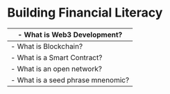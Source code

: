 # Building Financial Literacy

| - What is Web3 Development?       |
| --------------------------------- |
| - What is Blockchain?             |
| - What is a Smart Contract?       |
| - What is an open network?        |
| - What is a seed phrase mnenomic? |
